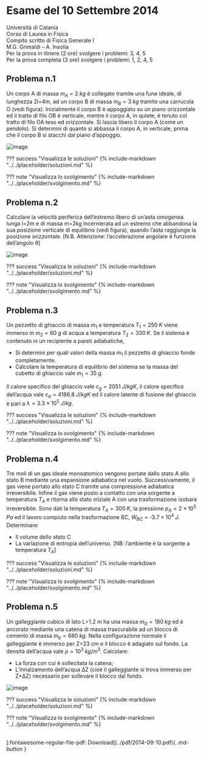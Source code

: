# Esame del 10 Settembre 2014
Università di Catania <br>
Corso di Laurea in Fisica <br>
Compito scritto di Fisica Generale I <br>
M.G. Grimaldi – A. Insolia <br>
Per la prova in itinere (2 ore) svolgere i problemi: 3, 4, 5 <br>
Per la prova completa (3 ore) svolgere i problemi: 1, 2, 4, 5 <br>

## Problema n.1
Un corpo A di massa $m_A=2 \; kg$ è collegato tramite una fune ideale, di lunghezza 2l=4m, ad un corpo B di massa $m_B=3 \; kg$ tramite una carrucola O (vedi figura). Inizialmente il corpo B è appoggiato su un piano orizzontale ed il tratto di filo OB è verticale, mentre il corpo A, in quiete, è tenuto col tratto di filo OA teso ed orizzontale. Si lascia libero il corpo A (come un pendolo). Si determini di quanto si abbassa il corpo A, in verticale, prima che il corpo B si stacchi dal piano d’appoggio.

![image](https://user-images.githubusercontent.com/77018886/153405499-b27cd501-2aa0-4fb1-a46b-3cf915c14bd4.png)

??? success "Visualizza le soluzioni"
    {% include-markdown "../../placeholder/soluzioni.md" %}

??? note "Visualizza lo svolgimento"
    {% include-markdown "../../placeholder/svolgimento.md" %}

## Problema n.2
Calcolare la velocità periferica dell’estremo libero di un’asta omogenea lunga l=2m e di massa m=2kg incernierata ad un estremo che abbandona la sua posizione verticale di equilibrio (vedi figura), quando l’asta raggiunge la posizione orizzontale. [N.B. Attenzione: l’accelerazione angolare è funzione dell’angolo θ]

![image](https://user-images.githubusercontent.com/77018886/153405523-a1f236cf-4439-403d-8079-5d9ac153f7fb.png)

??? success "Visualizza le soluzioni"
    {% include-markdown "../../placeholder/soluzioni.md" %}

??? note "Visualizza lo svolgimento"
    {% include-markdown "../../placeholder/svolgimento.md" %}

## Problema n.3
Un pezzetto di ghiaccio di massa $m_1$ e temperatura $T_1=250 \; K$ viene immerso in $m_2=60 \; g$ di acqua a temperatura $T_2=330 \; K$. Se il sistema è contenuto in un recipiente a pareti adiabatiche, 

- Si determini per quali valori della massa $m_1$ il pezzetto di ghiaccio fonde completamente. 
- Calcolare la temperatura di equilibrio del sistema se la massa del cubetto di ghiaccio vale $m_1=35 \; g$. 

Il calore specifico del ghiaccio vale $c_g=2051 \; J/kgK$, il calore specifico dell’acqua vale $c_a=4186.8 \; J/kg K$ ed il calore latente di fusione del ghiaccio è pari a $λ=3.3×10^5 \; J/kg$.

??? success "Visualizza le soluzioni"
    {% include-markdown "../../placeholder/soluzioni.md" %}

??? note "Visualizza lo svolgimento"
    {% include-markdown "../../placeholder/svolgimento.md" %}

## Problema n.4
Tre moli di un gas ideale monoatomico vengono portate dallo stato A allo stato B mediante una espansione adiabatica nel vuoto. Successivamente, il gas viene portato allo stato C tramite una compressione adiabatica irreversibile. Infine il gas viene posto a contatto con una sorgente a temperatura $T_A$ e ritorna allo stato iniziale A con una trasformazione isobara irreversibile. Sono dati la temperatura $T_A=300 \; K$, la pressione $p_A=2×10^5 \; Pa$ ed il lavoro compiuto nella trasformazione BC, $W_{BC}=‐3.7×10^4 \; J$. Determinare:

- Il volume dello stato C
- La variazione di entropia dell’universo. [NB: l’ambiente è la sorgente a temperatura $T_A$]

??? success "Visualizza le soluzioni"
    {% include-markdown "../../placeholder/soluzioni.md" %}

??? note "Visualizza lo svolgimento"
    {% include-markdown "../../placeholder/svolgimento.md" %}

## Problema n.5
Un galleggiante cubico di lato L=1.2 m ha una massa $m_G= 180 \; kg$ ed è ancorato mediante una catena di massa trascurabile ad un blocco di cemento di massa $m_b=680  \; kg$. Nella configurazione normale il galleggiante è immerso per Z=23 cm e il blocco è adagiato sul fondo. La densità dell’acqua vale $ρ=10^3 \; kg/m^3$. Calcolare:

- La forza con cui è sollecitata la catena;
- L’innalzamento dell’acqua ΔZ (cioè il galleggiante si trova immerso per Z+ΔZ) necessario per sollevare il blocco dal fondo.

![image](https://user-images.githubusercontent.com/77018886/153405570-c2c73076-5d0b-49be-819a-b9766f16cbc4.png)

??? success "Visualizza le soluzioni"
    {% include-markdown "../../placeholder/soluzioni.md" %}

??? note "Visualizza lo svolgimento"
    {% include-markdown "../../placeholder/svolgimento.md" %}

<br>
[:fontawesome-regular-file-pdf: Download](../pdf/2014-09-10.pdf){ .md-button }
